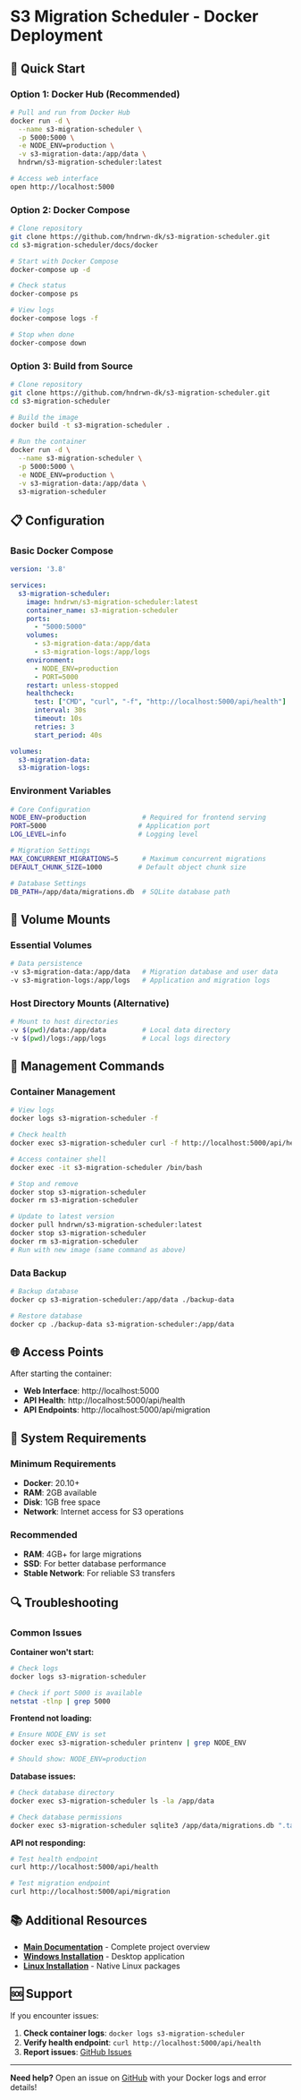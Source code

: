 # S3 Migration Scheduler - Docker Deployment

## 🚀 Quick Start

### Option 1: Docker Hub (Recommended)
```bash
# Pull and run from Docker Hub
docker run -d \
  --name s3-migration-scheduler \
  -p 5000:5000 \
  -e NODE_ENV=production \
  -v s3-migration-data:/app/data \
  hndrwn/s3-migration-scheduler:latest

# Access web interface
open http://localhost:5000
```

### Option 2: Docker Compose
```bash
# Clone repository
git clone https://github.com/hndrwn-dk/s3-migration-scheduler.git
cd s3-migration-scheduler/docs/docker

# Start with Docker Compose
docker-compose up -d

# Check status
docker-compose ps

# View logs
docker-compose logs -f

# Stop when done
docker-compose down
```

### Option 3: Build from Source
```bash
# Clone repository
git clone https://github.com/hndrwn-dk/s3-migration-scheduler.git
cd s3-migration-scheduler

# Build the image
docker build -t s3-migration-scheduler .

# Run the container
docker run -d \
  --name s3-migration-scheduler \
  -p 5000:5000 \
  -e NODE_ENV=production \
  -v s3-migration-data:/app/data \
  s3-migration-scheduler
```

## 📋 Configuration

### Basic Docker Compose
```yaml
version: '3.8'

services:
  s3-migration-scheduler:
    image: hndrwn/s3-migration-scheduler:latest
    container_name: s3-migration-scheduler
    ports:
      - "5000:5000"
    volumes:
      - s3-migration-data:/app/data
      - s3-migration-logs:/app/logs
    environment:
      - NODE_ENV=production
      - PORT=5000
    restart: unless-stopped
    healthcheck:
      test: ["CMD", "curl", "-f", "http://localhost:5000/api/health"]
      interval: 30s
      timeout: 10s
      retries: 3
      start_period: 40s

volumes:
  s3-migration-data:
  s3-migration-logs:
```

### Environment Variables
```bash
# Core Configuration
NODE_ENV=production              # Required for frontend serving
PORT=5000                       # Application port
LOG_LEVEL=info                  # Logging level

# Migration Settings
MAX_CONCURRENT_MIGRATIONS=5      # Maximum concurrent migrations
DEFAULT_CHUNK_SIZE=1000         # Default object chunk size

# Database Settings
DB_PATH=/app/data/migrations.db  # SQLite database path
```

## 📁 Volume Mounts

### Essential Volumes
```bash
# Data persistence
-v s3-migration-data:/app/data   # Migration database and user data
-v s3-migration-logs:/app/logs   # Application and migration logs
```

### Host Directory Mounts (Alternative)
```bash
# Mount to host directories
-v $(pwd)/data:/app/data         # Local data directory
-v $(pwd)/logs:/app/logs         # Local logs directory
```

## 🔧 Management Commands

### Container Management
```bash
# View logs
docker logs s3-migration-scheduler -f

# Check health
docker exec s3-migration-scheduler curl -f http://localhost:5000/api/health

# Access container shell
docker exec -it s3-migration-scheduler /bin/bash

# Stop and remove
docker stop s3-migration-scheduler
docker rm s3-migration-scheduler

# Update to latest version
docker pull hndrwn/s3-migration-scheduler:latest
docker stop s3-migration-scheduler
docker rm s3-migration-scheduler
# Run with new image (same command as above)
```

### Data Backup
```bash
# Backup database
docker cp s3-migration-scheduler:/app/data ./backup-data

# Restore database
docker cp ./backup-data s3-migration-scheduler:/app/data
```

## 🌐 Access Points

After starting the container:

- **Web Interface**: http://localhost:5000
- **API Health**: http://localhost:5000/api/health
- **API Endpoints**: http://localhost:5000/api/migration

## 🎯 System Requirements

### Minimum Requirements
- **Docker**: 20.10+
- **RAM**: 2GB available
- **Disk**: 1GB free space
- **Network**: Internet access for S3 operations

### Recommended
- **RAM**: 4GB+ for large migrations
- **SSD**: For better database performance
- **Stable Network**: For reliable S3 transfers

## 🔍 Troubleshooting

### Common Issues

**Container won't start:**
```bash
# Check logs
docker logs s3-migration-scheduler

# Check if port 5000 is available
netstat -tlnp | grep 5000
```

**Frontend not loading:**
```bash
# Ensure NODE_ENV is set
docker exec s3-migration-scheduler printenv | grep NODE_ENV

# Should show: NODE_ENV=production
```

**Database issues:**
```bash
# Check database directory
docker exec s3-migration-scheduler ls -la /app/data

# Check database permissions
docker exec s3-migration-scheduler sqlite3 /app/data/migrations.db ".tables"
```

**API not responding:**
```bash
# Test health endpoint
curl http://localhost:5000/api/health

# Test migration endpoint
curl http://localhost:5000/api/migration
```

## 📚 Additional Resources

- **[Main Documentation](../../README.md)** - Complete project overview
- **[Windows Installation](../windows/README.md)** - Desktop application
- **[Linux Installation](../linux/README.md)** - Native Linux packages

## 🆘 Support

If you encounter issues:

1. **Check container logs**: `docker logs s3-migration-scheduler`
2. **Verify health endpoint**: `curl http://localhost:5000/api/health`
3. **Report issues**: [GitHub Issues](https://github.com/hndrwn-dk/s3-migration-scheduler/issues)

---

**Need help?** Open an issue on [GitHub](https://github.com/hndrwn-dk/s3-migration-scheduler/issues) with your Docker logs and error details!